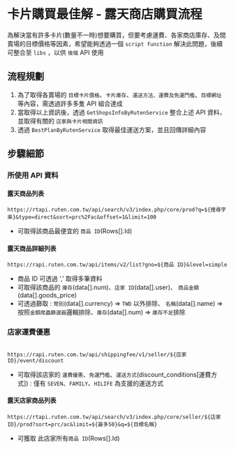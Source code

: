 # 卡片購買最佳解 - 露天商店購買流程

為解決當有許多卡片(數量不一時)想要購買，但要考慮運費、各家商店庫存、及間賣場的目標價格等因素，希望能夠透過一個 `script function` 解決此問題，後續可整合至 `libs` ，以供 `後端` API 使用

## 流程規劃

1. 為了取得各賣場的 `目標卡片價格`、`卡片庫存`、`運送方法、運費及免運門檻`、`目標網址` 等內容，需透過許多多隻 API 組合達成
2. 當取得以上資訊後，透過 `GetShopsInfoByRutenService` 整合上述 API 資料，並取得有關的 `店家與卡片相關資訊`
3. 透過 `BestPlanByRutenService` 取得最佳運送方案，並且回傳詳細內容

## 步驟細節

### 所使用 API 資料

#### 露天商品列表

```
https://rtapi.ruten.com.tw/api/search/v3/index.php/core/prod?q=${搜尋字串}&type=direct&sort=prc%2Fac&offset=1&limit=100

```

- 可取得該商品最便宜的 `商品 ID`(Rows[].Id)

#### 露天商品詳細列表

```
https://rapi.ruten.com.tw/api/items/v2/list?gno=${商品 ID}&level=simple

```

- 商品 ID 可透過 ',' 取得多筆資料
- 可取得該商品的 `庫存`(data[].num)、`店家 ID`(data[].user)、 `商品金額`(data[].goods_price)
- 可透過篩取 : `幣別`(data[].currency) => `TWD` 以外排除、 `名稱`(data[].name) => 按照`金額爬蟲篩選器`邏輯排除、`庫存`(data[].num) => `庫存不足`排除

### 店家運費優惠

```

https://rapi.ruten.com.tw/api/shippingfee/v1/seller/${店家 ID}/event/discount
```

- 可取得該店家的 `運費優惠`、`免運門檻`、`運送方式`(discount_conditions[運費方式]) : 僅有 `SEVEN`、`FAMILY`、`HILIFE` 為支援的運送方式

#### 露天店家商品列表

```
https://rtapi.ruten.com.tw/api/search/v3/index.php/core/seller/${店家ID}/prod?sort=prc/ac&limit=${最多50}&q=${目標名稱}
```

- 可獲取 此店家所有`商品 ID`(Rows[].Id)
